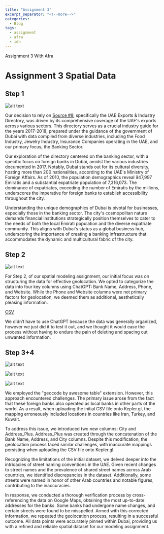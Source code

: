 ```yaml
---
title: "Assignment 3"
excerpt_separator: "<!--more-->"
categories:
  - Blog
tags:
  - assignment
  - afra
  - idh
---
```


Assignment 3 With Afra 

# Assignment 3 Spatial Data


## Step 1 

![alt text](coverpage)
 
 Our decision to rely on [Source #8](https://archive.org/details/Directory_201704/page/n545/mode/2up), specifically the UAE Exports & Industry Directory, was driven by its comprehensive coverage of the UAE's exports across various sectors. This directory serves as a crucial industry guide for the years 2017-2018, prepared under the guidance of the government of Dubai with data compiled from diverse industries, including the Food Industry, Jewelry Industry, Insurance Companies operating in the UAE, and our primary focus, the Banking Sector.

Our exploration of the directory centered on the banking sector, with a specific focus on foreign banks in Dubai, amidst the various industries documented in 2017. Notably, Dubai stands out for its cultural diversity, hosting more than 200 nationalities, according to the UAE's Ministry of Foreign Affairs. As of 2010, the population demographics reveal 947,997 Emiratis and a substantial expatriate population of 7,316,073. The dominance of expatriates, exceeding the number of Emiratis by the millions, underscores the imperative for foreign banks to establish accessibility throughout the city.

Understanding the unique demographics of Dubai is pivotal for businesses, especially those in the banking sector. The city's cosmopolitan nature demands financial institutions strategically position themselves to cater to the needs of both the local Emirati population and the diverse expatriate community. This aligns with Dubai's status as a global business hub, underscoring the importance of creating a banking infrastructure that accommodates the dynamic and multicultural fabric of the city.


## Step 2

![alt text](datalist)

For Step 2, of our spatial modeling assignment, our initial focus was on structuring the data for effective geolocation. We opted to categorize the data into four key columns using ChatGPT: Bank Name, Address, Phone, and Website. While the Phone and Website columns were not primary factors for geolocation, we deemed them as additional, aesthetically pleasing information.

[CSV](https://docs.google.com/spreadsheets/d/1OLWrIS-Jv8SFAemDNLiFyYxwIWU3PTp7FC6FAbsOHJ4/edit?usp=sharing)

We didn’t have to use ChatGPT because the data was generally organized, however we just did it to test it out, and we thought it would ease the process without having to endure the pain of deleting and spacing out unwanted information.


## Step 3+4

![alt text](w)

![alt text](e)

![alt text](q)

We employed the "geocode by awesome table" extension. However, this approach encountered challenges. The primary issue arose from the fact that these foreign banks also operated as local banks in other parts of the world. As a result, when uploading the initial CSV file onto Kepler.gl, the mapping erroneously included locations in countries like Iran, Turkey, and Kuwait.

To address this issue, we introduced two new columns: City and Address_Plus. Address_Plus was created through the concatenation of the Bank Name, Address, and City columns. Despite this modification, the geolocation process faced similar challenges, with inaccurate mappings persisting when uploading the CSV file onto Kepler.gl.

Recognizing the limitations of the initial dataset, we delved deeper into the intricacies of street naming conventions in the UAE. Given recent changes to street names and the prevalence of shared street names across Arab countries, we identified discrepancies in the dataset. Additionally, some streets were named in honor of other Arab countries and notable figures, contributing to the inaccuracies.

In response, we conducted a thorough verification process by cross-referencing the data on Google Maps, obtaining the most up-to-date addresses for the banks. Some banks had undergone name changes, and certain streets were found to be misspelled. Armed with this corrected information, we repeated the geolocation process, resulting in a successful outcome. All data points were accurately pinned within Dubai, providing us with a refined and reliable spatial dataset for our modeling assignment.

